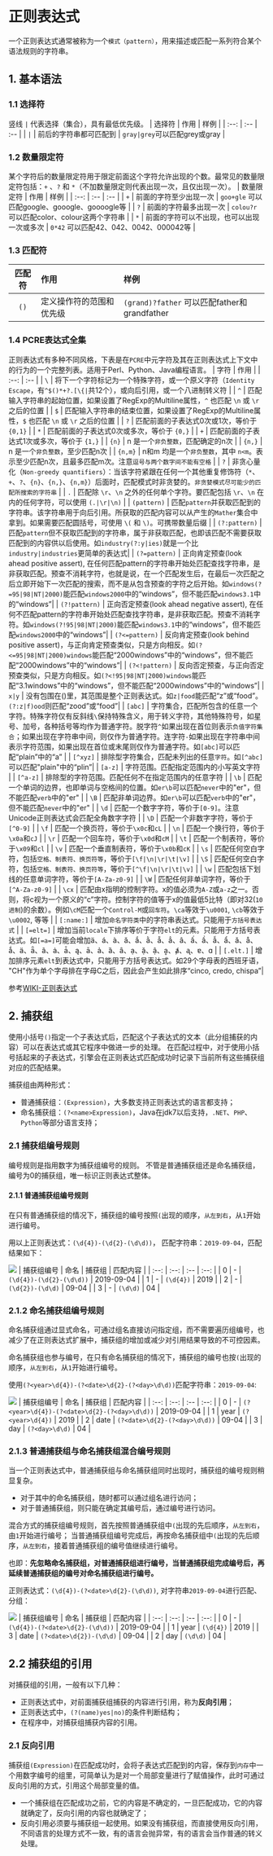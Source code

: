 # 正则表达式
一个正则表达式通常被称为一个`模式（pattern）`，用来描述或匹配一系列符合某个语法规则的字符串。
## 1. 基本语法
### 1.1 选择符
竖线 `|` 代表选择（集合），具有最低优先级。
| 选择符 | 作用 | 样例 |
| :--: | :-- | :-- |
| `|` | 前后的字符串都可匹配到 | `gray|grey`可以匹配grey或gray |
### 1.2 数量限定符
某个字符后的数量限定符用于限定前面这个字符允许出现的个数。最常见的数量限定符包括：`+` 、`?` 和 `*`（不加数量限定则代表出现一次，且仅出现一次）。
| 数量限定符 | 作用 | 样例 |
| :--: | :-- | :-- |
| `+` | 前面的字符至少出现一次 | `goo+gle` 可以匹配google、gooogle、goooogle等 |
| `?` | 前面的字符最多出现一次 | `colou?r` 可以匹配color、colour这两个字符串 |
| `*` | 前面的字符可以不出现，也可以出现一次或多次 | `0*42` 可以匹配42、042、0042、000042等 |
### 1.3 匹配符
| 匹配符 | 作用 | 样例 |
| :--: | :-- | :-- |
| `()` | 定义操作符的范围和优先级 | `(grand)?father` 可以匹配father和grandfather |

### 1.4 PCRE表达式全集
正则表达式有多种不同风格，下表是在`PCRE`中元字符及其在正则表达式上下文中的行为的一个完整列表。适用于Perl、Python、Java编程语言。
| 字符 | 作用 |
| :--: | :-- |
| `\` | 将下一个字符标记为一个特殊字符，或一个原义字符（`Identity Escape`，有`^$()*+?.[\{|`共12个），或向后引用，或一个八进制转义符 |
| `^` | 匹配输入字符串的起始位置，如果设置了RegExp的Multiline属性，`^` 也匹配 `\n` 或 `\r` 之后的位置 |
| `$` | 匹配输入字符串的结束位置，如果设置了RegExp的Multiline属性，`$` 也匹配 `\n` 或 `\r` 之后的位置 |
| `?` | 匹配前面的子表达式0次或1次，等价于 `{0,1}` |
| `*` | 匹配前面的子表达式0次或多次，等价于 `{0,}` |
| `+` | 匹配前面的子表达式1次或多次，等价于 `{1,}` |
| `{n}` | n 是一个`非负整数`，匹配确定的n次 |
| `{n,}` | n 是一个`非负整数`，至少匹配n次 |
| `{n,m}` | n和m 均是一个`非负整数`，其中 `n<m`。表示至少匹配n次，且最多匹配m次。注意`逗号与两个数字间不能有空格` |
| `?` | 非贪心量化（`Non-greedy quantifiers`）：当该字符紧跟在任何一个其他重复修饰符（`*`、`+`、`?`、`{n}`、`{n,}`、`{n,m}`）后面时，匹配模式时非贪婪的。`非贪婪模式尽可能少的匹配所搜索的字符串` |
| `.` | 匹配除 `\r`、`\n` 之外的任何单个字符。要匹配包括 `\r`、`\n` 在内的任何字符，可以使用 `(.|\r|\n)` |
| `(pattern)` | 匹配`pattern`并获取匹配到的字符串。该字符串用于向后引用。所获取的匹配内容可以从产生的`Mather`集合中拿到。如果需要匹配圆括号，可使用 `\(` 和 `\)`。可携带数量后缀 |
| `(?:pattern)` | 匹配`pattern`但不获取匹配到的字符串，属于非获取匹配，也即该匹配不需要获取匹配到的内容供以后使用。如`industry(?:y|ies)`就是一个比`industry|industries`更简单的表达式|
| `(?=pattern)` | 正向肯定预查(look ahead positive assert), 在任何匹配pattern的字符串开始处匹配查找字符串，是非获取匹配。预查不消耗字符，也就是说，在一个匹配发生后，在最后一次匹配之后立即开始下一次匹配的搜索，而不是从包含预查的字符之后开始。如`windows(?=95|98|NT|2000)`能匹配`windows2000`中的“windows”，但不能匹配`windows3.1`中的“windows”|
| `(?!pattern)` | 正向否定预查(look ahead negative assert), 在任何不匹配pattern的字符串开始处匹配查找字符串，是非获取匹配。预查不消耗字符。如`windows(?!95|98|NT|2000)`能匹配`windows3.1`中的“windows”，但不能匹配`windows2000`中的“windows”|
| `(?<=pattern)` | 反向肯定预查(look behind positive assert)，与正向肯定预查类似，只是方向相反。如`(?<=95|98|NT|2000)windows`能匹配“2000windows”中的“windows”，但不能匹配“2000windows”中的“windows”|
| `(?<!pattern)` | 反向否定预查，与正向否定预查类似，只是方向相反。如`(?<!95|98|NT|2000)windows`能匹配“3.1windows”中的“windows”，但不能匹配“2000windows”中的“windows”|
| `x|y` | 没有包围在()里，其范围是整个正则表达式。如`z|food`能匹配“z”或“food”。`(?:z|f)ood`则匹配“zood”或“food”|
| `[abc]` | 字符集合，匹配所包含的任意一个字符。特殊字符仅有反斜线`\`保持特殊含义，用于转义字符，其他特殊符号，如星号、加号，各种括号等均作为普通字符。脱字符`^`如果出现在首位则表示`负值字符集合`；如果出现在字符串中间，则仅作为普通字符。连字符`-`如果出现在字符串中间表示字符范围，如果出现在首位或末尾则仅作为普通字符。如`[abc]`可以匹配“plain”中的“a” |
| `[^xyz]` | 排除型字符集合，匹配未列出的任意`字符`。如`[^abc]`可以匹配"plain"中的“plin”|
| `[a-z]` | 字符范围。匹配指定范围内的小写英文字符 |
| `[^a-z]` | 排除型的字符范围。匹配任何不在指定范围内的任意字符 |
| `\b` | 匹配一个单词的边界，也即单词与空格间的位置。如`er\b`可以匹配`never`中的"er"，但不能匹配`verb`中的"er" |
| `\B` | 匹配非单词边界。如`er\b`可以匹配`verb`中的"er"，但不能匹配`never`中的"er" |
| `\d` | 匹配一个数字字符，等价于`[0-9]`。注意Unicode正则表达式会匹配全角数字字符 |
| `\D` | 匹配一个非数字字符，等价于`[^0-9]` |
| `\f` | 匹配一个换页符，等价于`\x0c`和`cL` |
| `\n` | 匹配一个换行符，等价于`\x0a`和`cJ` |
| `\r` | 匹配一个回车符，等价于`\x0d`和`cM` |
| `\t` | 匹配一个制表符，等价于`\x09`和`cl` |
| `\v` | 匹配一个垂直制表符，等价于`\x0b`和`cK` |
| `\s` | 匹配任何空白字符，包括`空格、制表符、换页符等`，等价于`[\f|\n|\r|\t|\v]` |
| `\S` | 匹配任何空白字符，包括`空格、制表符、换页符等`，等价于`[^\f|\n|\r|\t|\v]` |
| `\w` | 匹配包括下划线的任意单词字符，等价于`[A-Za-z0-9]` |
| `\W` | 匹配任何非单词字符，等价于`[^A-Za-z0-9]` |
| `\cx` | 匹配由x指明的控制字符。x的值必须为`A-Z`或`a-z`之一。否则，将c视为一个原义的“c”字符。控制字符的值等于x的值最低5比特（即对32(`10进制`)的余数）。例如`\cM`匹配一个`Control-M`或`回车符`。`\ca`等效于`\u0001`, `\cb`等效于`\u0002`, 等等 |
| `[:name:]` | 增加`命名字符类`中的字符串表达式。只能用于`方括号表达式` |
| `[=elt=]` | 增加当前`locale`下排序等价于字符`elt`的元素。只能用于方括号表达式。如`[=a=]`可能会增加ä、á、à、ă、ắ、ằ、ẵ、ẳ、â、ấ、ầ、ẫ、ẩ、ǎ、å、ǻ、ä、ǟ、ã、ȧ、ǡ、ą、ā、ả、ȁ、ȃ、ạ、ặ、ậ、ḁ、ⱥ、ᶏ、ɐ、ɑ |
| `[.elt.]` | 增加排序元素`elt`到表达式中，只能用于方括号表达式。如29个字母表的西班牙语， "CH"作为单个字母排在字母C之后，因此会产生如此排序“cinco, credo, chispa”|

参考[WIKI-正则表达式](https://zh.wikipedia.org/wiki/%E6%AD%A3%E5%88%99%E8%A1%A8%E8%BE%BE%E5%BC%8F)


## 2. 捕获组
使用小括号`()`指定一个子表达式后，匹配这个子表达式的文本（此分组捕获的内容）可以在表达式或其它程序中做进一步的处理。
在匹配过程中，对于使用小括号括起来的子表达式，引擎会在正则表达式匹配成功时记录下当前所有这些捕获组对应的匹配结果。

捕获组由两种形式：
- 普通捕获组：`(Expression)`，大多数支持正则表达式的语言都支持；
- 命名捕获组：`(?<name>Expression)`，Java在jdk7以后支持，`.NET`、`PHP`、`Python`等部分语言支持；

### 2.1 捕获组编号规则
编号规则是指用数字为捕获组编号的规则。
不管是普通捕获组还是命名捕获组，编号为0的捕获组，唯一标识正则表达式整体。

#### 2.1.1 普通捕获组编号规则
在只有普通捕获组的情况下，捕获组的编号按照`(`出现的顺序，`从左到右`，从`1`开始进行编号。

用以上正则表达式：`(\d{4})-(\d{2}-(\d\d))`， 匹配字符串：`2019-09-04`，匹配结果如下：

![](img/normal.png)
| 捕获组编号 | 命名 | 捕获组 | 匹配内容 |
| :--: | :--: | :-- | :--: |
| 0 | - | `(\d{4})-(\d{2}-(\d\d))` | 2019-09-04 |
| 1 | - | `(\d{4})` | 2019 |
| 2 | - | `(\d{2})-(\d\d)` | 09-04 |
| 3 | - | `(\d\d)` | 04 |

### 2.1.2 命名捕获组编号规则
命名捕获组通过显式命名，可通过组名直接访问指定组，而不需要遍历组编号，也减少了在正则表达式扩展中，捕获组的增加或减少对引用结果导致的不可控因素。

命名捕获组也参与编号，在只有命名捕获组的情况下，捕获组的编号也按`(`出现的顺序，`从左到右`，从`1`开始进行编号。

使用`(?<year>\d{4})-(?<date>\d{2}-(?<day>\d\d))`匹配字符串：`2019-09-04`:

![](img/named.png)
| 捕获组编号 | 命名 | 捕获组 | 匹配内容 |
| :--: | :--: | :-- | :--: |
| 0 | - | `(?<year>\d{4})-(?<date>\d{2}-(?<day>\d\d))` | 2019-09-04 |
| 1 | year | `(?<year>\d{4})` | 2019 |
| 2 | date | `(?<date>\d{2}-(?<day>\d\d))` | 09-04 |
| 3 | day | `(?<day>\d\d)` | 04 |

### 2.1.3 普通捕获组与命名捕获组混合编号规则
当一个正则表达式中，普通捕获组与命名捕获组同时出现时，捕获组的编号规则稍显复杂。

- 对于其中的命名捕获组，随时都可以通过组名进行访问；
- 对于普通捕获组，则只能在确定其编号后，通过编号进行访问。

混合方式的捕获组编号规则，首先按照普通捕获组中`(`出现的先后顺序，`从左到右`，由`1`开始进行编号；
当普通捕获组编号完成后，再按命名捕获组中`(`出现的先后顺序，`从左到右`，接着普通捕获组的编号值继续进行编号。

也即：**先忽略命名捕获组，对普通捕获组进行编号，当普通捕获组完成编号后，再延续普通捕获组的编号对命名捕获组进行编号。**

正则表达式：`(\d{4})-(?<date>\d{2}-(\d\d))`, 对字符串`2019-09-04`进行匹配、分组：

![](img/mixed.png)
| 捕获组编号 | 命名 | 捕获组 | 匹配内容 |
| :--: | :--: | :-- | :--: |
| 0 | - | `(\d{4})-(?<date>\d{2}-(\d\d))` | 2019-09-04 |
| 1 | year | `(\d{4})` | 2019 |
| 3 | date | `(?<date>\d{2})-(\d\d)` | 09-04 |
| 2 | day | `(\d\d)` | 04 |


## 2.2 捕获组的引用
对捕获组的引用，一般有以下几种：
- 正则表达式中，对前面捕获组捕获的内容进行引用，称为**反向引用**；
- 正则表达式中，`(?(name)yes|no)`的条件判断结构；
- 在程序中，对捕获组捕获内容的引用。

### 2.1 反向引用
捕获组`(Expression)`在匹配成功时，会将子表达式匹配到的内容，保存到`内存`中一个用数字编号的组里，可简单认为是对一个局部变量进行了赋值操作，此时可通过反向引用的方式，引用这个局部变量的值。

- 一个捕获组在匹配成功之前，它的内容是不确定的，一旦匹配成功，它的内容就确定了，反向引用的内容也就确定了；
- 反向引用必须要与捕获组一起使用。如果没有捕获组，而直接使用反向引用，不同语言的处理方式不一致，有的语言会抛异常，有的语言会当作普通的转义处理。